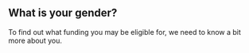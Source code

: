 ## What is your gender?

To find out what funding you may be eligible for, we need to know a bit more about you.

